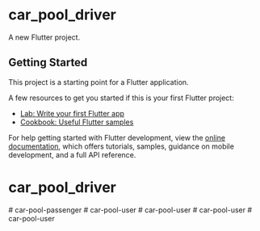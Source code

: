# car_pool_driver

A new Flutter project.

## Getting Started

This project is a starting point for a Flutter application.

A few resources to get you started if this is your first Flutter project:

- [Lab: Write your first Flutter app](https://docs.flutter.dev/get-started/codelab)
- [Cookbook: Useful Flutter samples](https://docs.flutter.dev/cookbook)

For help getting started with Flutter development, view the
[online documentation](https://docs.flutter.dev/), which offers tutorials,
samples, guidance on mobile development, and a full API reference.
# car_pool_driver
#   c a r - p o o l - p a s s e n g e r  
 #   c a r - p o o l - u s e r  
 #   c a r - p o o l - u s e r  
 #   c a r - p o o l - u s e r  
 #   c a r - p o o l - u s e r  
 